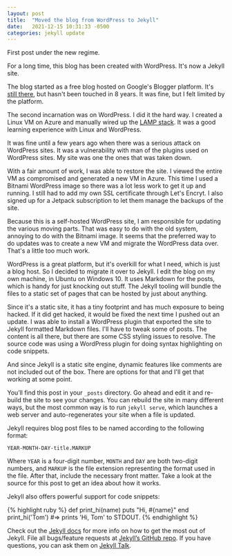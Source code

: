 ```yaml
---
layout: post
title:  "Moved the blog from WordPress to Jekyll"
date:   2021-12-15 10:31:33 -0500
categories: jekyll update
---
```

First post under the new regime.

For a long time, this blog has been created with WordPress.  It's now a Jekyll site.

The blog started as a free blog hosted on Google's Blogger platform. It's <a href="http://anotherlab.blogspot.com/" target="_blank">still there</a>, but hasn't been touched in 8 years. It was fine, but I felt limited by the platform. 

The second incarnation was on WordPress. I did it the hard way.  I created a Linux VM on Azure and manually wired up the <a href="https://en.wikipedia.org/wiki/LAMP_(software_bundle)" target="_blank">LAMP stack</a>.  It was a good learning experience with Linux and WordPress.

It was fine until a few years ago when there was a serious attack on WordPress sites.  It was a vulnerability with man of the plugins used on WordPress sites.  My site was one the ones that was taken down.

With a fair amount of work, I was able to restore the site. I viewed the entire VM as compromised and generated a new VM in Azure. This time I used a Bitnami WordPress image so there was a lot less work to get it up and running. I still had to add my own SSL certificate through Let's Encryt.  I also signed up for a Jetpack subscription to let them manage the backups of the site.

Because this is a self-hosted WordPress site, I am responsible for updating the various moving parts. That was easy to do with the old system, annoying to do with the Bitnami image. It seems that the preferred way to do updates was to create a new VM and migrate the WordPress data over. That's a little too much work.

WordPress is a great platform, but it's overkill for what I need, which is just a blog host.  So I decided to migrate it over to Jekyll.  I edit the blog on my own machine, in Ubuntu on Windows 10. It uses Markdown for the posts, which is handy for just knocking out stuff. The Jekyll tooling will bundle the files to a static set of pages that can be hosted by just about anything.

Since it's a static site, it has a tiny footprint and has much exposure to being hacked. If it did get hacked, it would be fixed the next time I pushed out an update. I was able to install a WordPress plugin that exported the site to Jekyll formatted Markdown files. I'll have to tweak some of posts. The content is all there, but there are some CSS styling issues to resolve.  The source code was using a WordPress plugin for doing syntax highlighting on code snippets.

And since Jekyll is a static site engine, dynamic features like comments are not included out of the box. There are options for that and I'll get that working at some point.

You’ll find this post in your `_posts` directory. Go ahead and edit it and re-build the site to see your changes. You can rebuild the site in many different ways, but the most common way is to run `jekyll serve`, which launches a web server and auto-regenerates your site when a file is updated.

Jekyll requires blog post files to be named according to the following format:

`YEAR-MONTH-DAY-title.MARKUP`

Where `YEAR` is a four-digit number, `MONTH` and `DAY` are both two-digit numbers, and `MARKUP` is the file extension representing the format used in the file. After that, include the necessary front matter. Take a look at the source for this post to get an idea about how it works.

Jekyll also offers powerful support for code snippets:

{% highlight ruby %}
def print_hi(name)
  puts "Hi, #{name}"
end
print_hi('Tom')
#=> prints 'Hi, Tom' to STDOUT.
{% endhighlight %}

Check out the [Jekyll docs][jekyll-docs] for more info on how to get the most out of Jekyll. File all bugs/feature requests at [Jekyll’s GitHub repo][jekyll-gh]. If you have questions, you can ask them on [Jekyll Talk][jekyll-talk].

[jekyll-docs]: https://jekyllrb.com/docs/home
[jekyll-gh]:   https://github.com/jekyll/jekyll
[jekyll-talk]: https://talk.jekyllrb.com/
